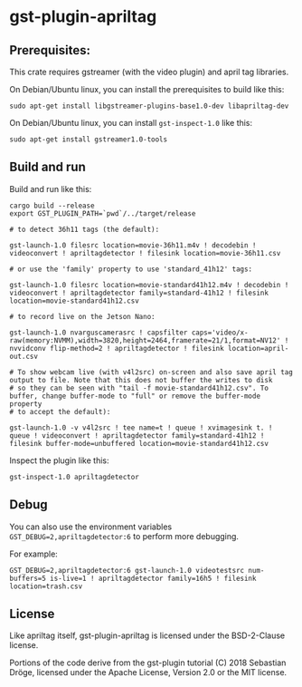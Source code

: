 # gst-plugin-apriltag

## Prerequisites:

This crate requires gstreamer (with the video plugin) and april tag libraries.

On Debian/Ubuntu linux, you can install the prerequisites to build like this:

    sudo apt-get install libgstreamer-plugins-base1.0-dev libapriltag-dev

On Debian/Ubuntu linux, you can install `gst-inspect-1.0` like this:

    sudo apt-get install gstreamer1.0-tools

## Build and run

Build and run like this:

    cargo build --release
    export GST_PLUGIN_PATH=`pwd`/../target/release

    # to detect 36h11 tags (the default):

    gst-launch-1.0 filesrc location=movie-36h11.m4v ! decodebin ! videoconvert ! apriltagdetector ! filesink location=movie-36h11.csv

    # or use the 'family' property to use 'standard_41h12' tags:

    gst-launch-1.0 filesrc location=movie-standard41h12.m4v ! decodebin ! videoconvert ! apriltagdetector family=standard-41h12 ! filesink location=movie-standard41h12.csv

    # to record live on the Jetson Nano:

    gst-launch-1.0 nvarguscamerasrc ! capsfilter caps='video/x-raw(memory:NVMM),width=3820,height=2464,framerate=21/1,format=NV12' ! nvvidconv flip-method=2 ! apriltagdetector ! filesink location=april-out.csv

    # To show webcam live (with v4l2src) on-screen and also save april tag output to file. Note that this does not buffer the writes to disk
    # so they can be seen with "tail -f movie-standard41h12.csv". To buffer, change buffer-mode to "full" or remove the buffer-mode property
    # to accept the default):

    gst-launch-1.0 -v v4l2src ! tee name=t ! queue ! xvimagesink t. ! queue ! videoconvert ! apriltagdetector family=standard-41h12 ! filesink buffer-mode=unbuffered location=movie-standard41h12.csv

Inspect the plugin like this:

    gst-inspect-1.0 apriltagdetector

## Debug

You can also use the environment variables `GST_DEBUG=2,apriltagdetector:6` to
perform more debugging.

For example:

    GST_DEBUG=2,apriltagdetector:6 gst-launch-1.0 videotestsrc num-buffers=5 is-live=1 ! apriltagdetector family=16h5 ! filesink location=trash.csv

## License

Like apriltag itself, gst-plugin-apriltag is licensed under the BSD-2-Clause license.

Portions of the code derive from the gst-plugin tutorial (C) 2018 Sebastian
Dröge, licensed under the Apache License, Version 2.0  or the MIT license.
